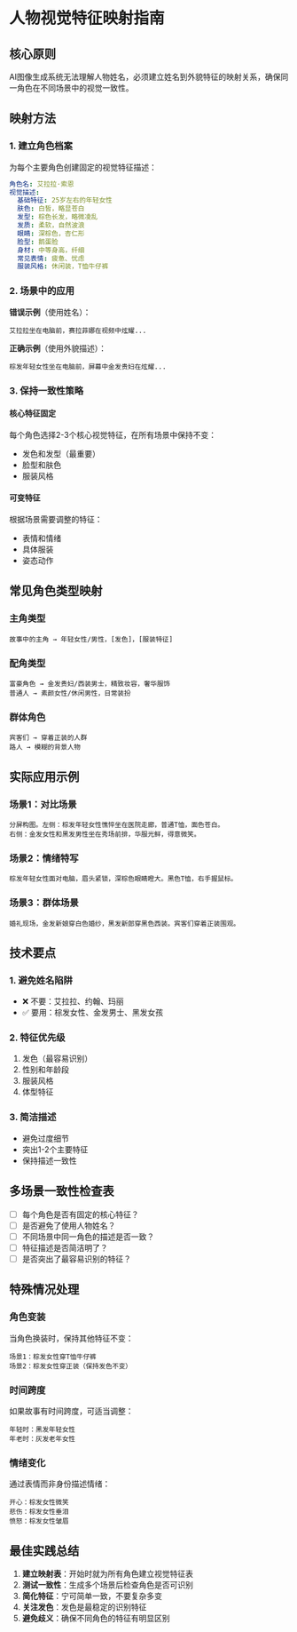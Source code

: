 # 人物视觉特征映射指南

## 核心原则
AI图像生成系统无法理解人物姓名，必须建立姓名到外貌特征的映射关系，确保同一角色在不同场景中的视觉一致性。

## 映射方法

### 1. 建立角色档案
为每个主要角色创建固定的视觉特征描述：

```yaml
角色名: 艾拉拉·索恩
视觉描述:
  基础特征: 25岁左右的年轻女性
  肤色: 白皙，略显苍白
  发型: 棕色长发，略微凌乱
  发质: 柔软，自然波浪
  眼睛: 深棕色，杏仁形
  脸型: 鹅蛋脸
  身材: 中等身高，纤细
  常见表情: 疲惫、忧虑
  服装风格: 休闲装，T恤牛仔裤
```

### 2. 场景中的应用

**错误示例**（使用姓名）：
```
艾拉拉坐在电脑前，赛拉菲娜在视频中炫耀...
```

**正确示例**（使用外貌描述）：
```
棕发年轻女性坐在电脑前，屏幕中金发贵妇在炫耀...
```

### 3. 保持一致性策略

#### 核心特征固定
每个角色选择2-3个核心视觉特征，在所有场景中保持不变：
- 发色和发型（最重要）
- 脸型和肤色
- 服装风格

#### 可变特征
根据场景需要调整的特征：
- 表情和情绪
- 具体服装
- 姿态动作

## 常见角色类型映射

### 主角类型
```
故事中的主角 → 年轻女性/男性，[发色]，[服装特征]
```

### 配角类型
```
富豪角色 → 金发贵妇/西装男士，精致妆容，奢华服饰
普通人 → 素颜女性/休闲男性，日常装扮
```

### 群体角色
```
宾客们 → 穿着正装的人群
路人 → 模糊的背景人物
```

## 实际应用示例

### 场景1：对比场景
```
分屏构图。左侧：棕发年轻女性憔悴坐在医院走廊，普通T恤，面色苍白。
右侧：金发女性和黑发男性坐在秀场前排，华服光鲜，得意微笑。
```

### 场景2：情绪特写
```
棕发年轻女性面对电脑，眉头紧锁，深棕色眼睛瞪大。黑色T恤，右手握鼠标。
```

### 场景3：群体场景
```
婚礼现场，金发新娘穿白色婚纱，黑发新郎穿黑色西装。宾客们穿着正装围观。
```

## 技术要点

### 1. 避免姓名陷阱
- ❌ 不要：艾拉拉、约翰、玛丽
- ✅ 要用：棕发女性、金发男士、黑发女孩

### 2. 特征优先级
1. 发色（最容易识别）
2. 性别和年龄段
3. 服装风格
4. 体型特征

### 3. 简洁描述
- 避免过度细节
- 突出1-2个主要特征
- 保持描述一致性

## 多场景一致性检查表

- [ ] 每个角色是否有固定的核心特征？
- [ ] 是否避免了使用人物姓名？
- [ ] 不同场景中同一角色的描述是否一致？
- [ ] 特征描述是否简洁明了？
- [ ] 是否突出了最容易识别的特征？

## 特殊情况处理

### 角色变装
当角色换装时，保持其他特征不变：
```
场景1：棕发女性穿T恤牛仔裤
场景2：棕发女性穿正装（保持发色不变）
```

### 时间跨度
如果故事有时间跨度，可适当调整：
```
年轻时：黑发年轻女性
年老时：灰发老年女性
```

### 情绪变化
通过表情而非身份描述情绪：
```
开心：棕发女性微笑
悲伤：棕发女性垂泪
愤怒：棕发女性皱眉
```

## 最佳实践总结

1. **建立映射表**：开始时就为所有角色建立视觉特征表
2. **测试一致性**：生成多个场景后检查角色是否可识别
3. **简化特征**：宁可简单一致，不要复杂多变
4. **关注发色**：发色是最稳定的识别特征
5. **避免歧义**：确保不同角色的特征有明显区别